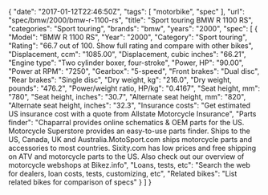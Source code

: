 {
    "date": "2017-01-12T22:46:50Z",
    "tags": [
        "motorbike",
        "spec"
    ],
    "url": "spec\/bmw\/2000\/bmw-r-1100-rs",
    "title": "Sport touring BMW R 1100 RS",
    "categories": "Sport touring",
    "brands": "bmw",
    "years": "2000",
    "spec": [
        {
            "Model": "BMW R 1100 RS",
            "Year": "2000",
            "Category": "Sport touring",
            "Rating": "66.7 out of 100. Show full rating and compare with other bikes",
            "Displacement, ccm": "1085.00",
            "Displacement, cubic inches": "66.21",
            "Engine type": "Two cylinder boxer, four-stroke",
            "Power, HP": "90.00",
            "Power at RPM": "7250",
            "Gearbox": "5-speed",
            "Front brakes": "Dual disc",
            "Rear brakes": "Single disc",
            "Dry weight, kg": "216.0",
            "Dry weight, pounds": "476.2",
            "Power\/weight ratio, HP\/kg": "0.4167",
            "Seat height, mm": "780",
            "Seat height, inches": "30.7",
            "Alternate seat height, mm": "820",
            "Alternate seat height, inches": "32.3",
            "Insurance costs": "Get estimated US insurance cost with a quote from Allstate Motorcycle Insurance",
            "Parts finder": "Chaparral provides online schematics & OEM parts for the US.   Motorcycle Superstore provides an easy-to-use parts finder. Ships to the US, Canada, UK and Australia.MotoSport.com ships motorcycle parts and accessories to most countries.    Sixity.com has low prices and free shipping on ATV and motorcycle parts to the US. Also check out our overview of motorcycle webshops at Bikez.info",
            "Loans, tests, etc": "Search the web for dealers, loan costs, tests, customizing, etc",
            "Related bikes": "List related bikes for comparison of specs"
        }
    ]
}
